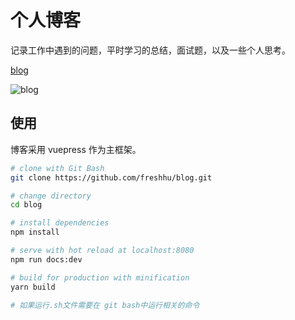<!--
 * @Author: jiangnan
 * @Email: hujiangnan@hatech.com.cn
 * @Date: 2021-11-07 15:33:13
 * @LastEditors: jiangnan
 * @LastEditTime: 2021-11-07 20:51:57
 * @Describle: 描述
-->

# 个人博客

记录工作中遇到的问题，平时学习的总结，面试题，以及一些个人思考。

[blog](https://freshhu.github.io/blog/)

![blog](https://freshhu.github.io/blog/blog.png)

## 使用

博客采用 vuepress 作为主框架。

```sh
# clone with Git Bash
git clone https://github.com/freshhu/blog.git

# change directory
cd blog

# install dependencies
npm install

# serve with hot reload at localhost:8080
npm run docs:dev

# build for production with minification
yarn build

# 如果运行.sh文件需要在 git bash中运行相关的命令
```